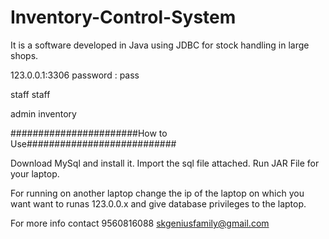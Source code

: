 # Inventory-Control-System
It is a software developed in Java using JDBC for stock handling in large shops.

123.0.0.1:3306
password : pass

staff
staff

admin
inventory

#######################How to Use###########################

Download MySql and install it.
Import the sql file attached.
Run JAR File for your laptop.

For running on another laptop change the ip of the laptop
on which you want want to runas 123.0.0.x
and give database privileges to the laptop.

For more info contact 9560816088
		      skgeniusfamily@gmail.com
